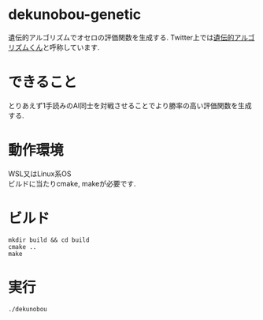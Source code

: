 # dekunobou-genetic
遺伝的アルゴリズムでオセロの評価関数を生成する.
Twitter上では[遺伝的アルゴリズムくん](https://twitter.com/jj1guj/status/1398257722638835717?s=20)と呼称しています.
# できること
とりあえず1手読みのAI同士を対戦させることでより勝率の高い評価関数を生成する.  
# 動作環境
WSL又はLinux系OS  
ビルドに当たりcmake, makeが必要です.
# ビルド
```
mkdir build && cd build
cmake ..
make
```
# 実行
```
./dekunobou
```
